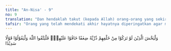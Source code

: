 ```yaml
---
title: "An-Nisa' - 9"
no: 9
translation: "Dan hendaklah takut (kepada Allah) orang-orang yang sekiranya mereka meninggalkan keturunan yang lemah di belakang mereka yang mereka khawatir terhadap (kesejahteraan)nya. Oleh sebab itu, hendaklah mereka bertakwa kepada Allah, dan hendaklah mereka berbicara dengan tutur kata yang benar."
tafsir: "Orang yang telah mendekati akhir hayatnya diperingatkan agar mereka memikirkan, janganlah meninggalkan anak-anak atau keluarga yang lemah terutama tentang kesejahteraan hidup mereka di kemudian hari. Untuk itu selalu bertakwa dan mendekatkan diri kepada Allah. Selalu berkata lemah lembut, terutama kepada anak yatim yang menjadi tanggung jawab mereka. Perlakukanlah mereka seperti memperlakukan anak kandung sendiri."
---
```


وَلْيَخْشَ الَّذِيْنَ لَوْ تَرَكُوْا مِنْ خَلْفِهِمْ ذُرِّيَّةً ضِعٰفًا خَافُوْا عَلَيْهِمْۖ فَلْيَتَّقُوا اللّٰهَ وَلْيَقُوْلُوْا قَوْلًا سَدِيْدًا
